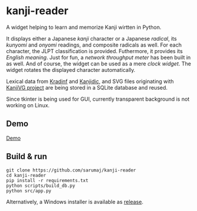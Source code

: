 # kanji-reader

A widget helping to learn and memorize Kanji wirtten in Python.

It displays either a Japanese _kanji_ character or a Japanese _radical_, its _kunyomi_ and _onyomi_ readings, and composite radicals as well.
For each character, the JLPT classification is provided.
Futhermore, it provides its _English meaning_.
Just for fun, a _network throughput meter_ has been built in as well.
And of course, the widget can be used as a mere _clock widget_. The widget rotates the displayed character automatically.

Lexical data from [Kradinf](http://nihongo.monash.edu/kradinf.html) and [Kanjidic](http://nihongo.monash.edu/kanjidic2/index.html), and SVG files originating with [KanjiVG project](http://kanjivg.tagaini.net/) are being stored in a SQLite database and reused.

Since tkinter is being used for GUI, currently transparent background is not working on Linux.

## Demo

[Demo](https://github.com/sarumaj/kanji-reader/assets/71898979/fb47966a-1582-4103-8682-19808e04f1d2)

## Build & run

```
git clone https://github.com/sarumaj/kanji-reader
cd kanji-reader
pip install -r requirements.txt
python scripts/build_db.py
python src/app.py
```

Alternatively, a Windows installer is available as [release](https://github.com/sarumaj/kanji-reader/releases/latest).
